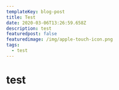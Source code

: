 ```yaml
---
templateKey: blog-post
title: Test
date: 2020-03-06T13:26:59.658Z
description: test
featuredpost: false
featuredimage: /img/apple-touch-icon.png
tags:
  - test
---
```

# test